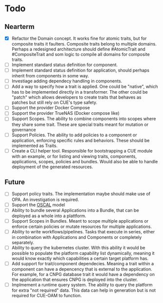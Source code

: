 # Todo

## Nearterm

- [x] Refactor the Domain concept. It works fine for atomic traits, but for composite traits it faulters. Composite traits belong to multiple domains. Perhaps a redesigned architecture should define #AtomicTrait and #CompositeTrait and som logic to compile all domains for composite traits.
- [ ] Implement standard status definition for component.
- [ ] Implement standard status definition for application, should perhaps inherit from components in some way.
- [ ] Investiage adding dependecy handling in components.
- [ ] Add a way to specify how a trait is applied. One could be "native", which has to be implemented directly in a transformer. The other could be "patch" which allows developers to create traits that behaves as patches but still rely on CUE's type safety.
- [ ] Support the provider Docker Compose
- [ ] Support the provider TrueNAS (Docker compose like)
- [ ] Support Scopes. The ability to combine components into scopes where they share some trait. These are special traits meant for mutation or governance
- [ ] Support Policies. The ability to add policies to a component or application, enforcing specific rules and behaviors. These should be implemented as Traits.
- [ ] Create a CLI helper tool. Responsible for bootstrapping a CUE module with an example, or for listing and viewing traits, components, applications, scopes, policies and bundles. Would also be able to handle deployment of the generated resources.

## Future

- [ ] Support policy traits. The implementation maybe should make use of OPA. An investigation is required.
- [ ] Support the [OSCAL](https://pages.nist.gov/OSCAL/) model
- [ ] Ability to bundle several Applications into a Bundle, that can be deployed as a whole into a plattform.
- [ ] Support Scopes in Bundles. Meant to scope multiple applications or enforce certain policies or mutate resources for multiple applications.
- [ ] Ability to write workflows/pipelines. Tasks that execute in series, either in combination with Applications and Components or completely separately.
- [ ] Ability to query the kubernetes cluster. With this ability it would be possible to populate the platform capability list dynamically, meaning it would know exactly which capabilities a certain target platform has.
- [ ] Add support for trait/component dependecies. Meaning a trait within a component can have a depencency that is external to the application. For example, for a CNPG database trait it would have a dependency on the application that ensures CNPG is deployed into the cluster.
- [ ] Implmement a runtime query system. The ability to query the platform for extra "not required" data. This data can help in generation but is not required for CUE-OAM to function.

